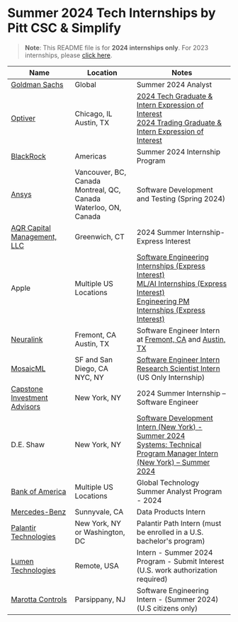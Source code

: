 # Summer 2024 Tech Internships by Pitt CSC & Simplify
> **Note**:
> This README file is for **2024 internships only**. For 2023 internships, please [click here](https://github.com/sharunkumar/Summer2023-Internships/blob/dev/README-2023.md).

<!-- Please leave a one line gap between this and the table -->

| Name | Location | Notes |
| ---- | -------- | ----- |
| [Goldman Sachs](https://www.goldmansachs.com/careers/students/programs/americas/summer-analyst-program.html) | Global | Summer 2024 Analyst |
| [Optiver](https://optiver.com/working-at-optiver/career-opportunities/) | Chicago, IL <br/> Austin, TX | [2024 Tech Graduate & Intern Expression of Interest](https://optiver.com/working-at-optiver/career-opportunities/6497784002) <br/> [2024 Trading Graduate & Intern Expression of Interest](https://optiver.com/working-at-optiver/career-opportunities/6614387002) |
| [BlackRock](https://blackrock.tal.net/vx/lang-en-GB/mobile-0/brand-3/xf-232eb66ac89a/candidate/so/pm/1/pl/1/opp/7894-Summer-Internship-Program-Americas/en-GB) | Americas | Summer 2024 Internship Program |
| [Ansys](https://careers.ansys.com/job/Vancouver-Spring-2024-Electronics-Intern-Software-Development-and-Testing-(BSMS)-Brit-V6E2M6/1026739100) | Vancouver, BC, Canada <br/> Montreal, QC, Canada <br/> Waterloo, ON, Canada | Software Development and Testing (Spring 2024) |
| [AQR Capital Management, LLC](https://careers.aqr.com/jobs/university-open-positions/greenwich-ct/2024-summer-internship-express-interest/4478927) | Greenwich, CT | 2024 Summer Internship-Express Interest |
| Apple | Multiple US Locations | [Software Engineering Internships (Express Interest)](https://jobs.apple.com/en-us/details/200480063/software-engineering-internships) <br/> [ML/AI Internships (Express Interest)](https://jobs.apple.com/en-us/details/200480066/machine-learning-ai-internships) <br/> [Engineering PM Internships (Express Interest)](https://jobs.apple.com/en-us/details/200480064/engineering-program-management-internships) |
| [Neuralink](https://boards.greenhouse.io/neuralink) | Fremont, CA <br/> Austin, TX | Software Engineer Intern at [Fremont, CA](https://boards.greenhouse.io/neuralink/jobs/5285389003) and [Austin, TX](https://boards.greenhouse.io/neuralink/jobs/5552197003) |
| [MosaicML](https://boards.greenhouse.io/mosaicml) | SF and San Diego, CA <br/> NYC, NY | [Software Engineer Intern](https://boards.greenhouse.io/mosaicml/jobs/4133756004) <br/> [Research Scientist Intern](https://boards.greenhouse.io/mosaicml/jobs/4170454004) <br/> (US Only Internship) |
| [Capstone Investment Advisors](https://www.capstoneco.com/careers/2024-summer-internship-software-engineer-nyc/) | New York, NY | 2024 Summer Internship – Software Engineer |
| D.E. Shaw | New York, NY | [Software Development Intern (New York) - Summer 2024](https://www.deshaw.com/careers/software-developer-intern-new-york-summer-2024-4803) <br/> [Systems: Technical Program Manager Intern (New York) – Summer 2024](https://www.deshaw.com/careers/systems-technical-program-manager-intern-new-york-summer-2024-4786) |
| [Bank of America](https://bankcampuscareers.tal.net/vx/lang-en-GB/mobile-0/brand-4/xf-91c0e92d74a1/candidate/so/pm/1/pl/1/opp/10165-Global-Technology-Summer-Analyst-Program-2024/en-GB) | Multiple US Locations | Global Technology Summer Analyst Program - 2024 | 
| [Mercedes-Benz](https://jobs.lever.co/MBRDNA/59ae463c-5d10-4bb6-9dfd-4e26c7d84a69) | Sunnyvale, CA | Data Products Intern |
| [Palantir Technologies](https://www.palantir.com/careers/students/path/) | New York, NY or Washington, DC | Palantir Path Intern (must be enrolled in a U.S. bachelor's program) |
| [Lumen Technologies](https://jobs.lumen.com/global/en/job/324980/Intern-Summer-2024-Program-Submit-Interest) | Remote, USA | Intern - Summer 2024 Program - Submit Interest (U.S. work authorization required) |
| [Marotta Controls](https://marotta.com/job-openings/?gnk=job&gni=8a7883ac879c5eca0187ef4d715d4fd8&lang=en) | Parsippany, NJ | Software Engineering Intern - (Summer 2024) (U.S citizens only)|

<!-- Please leave a one line gap between this and the table -->
